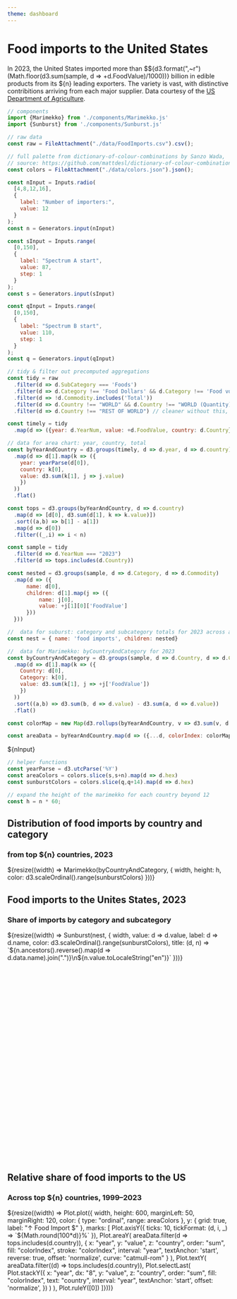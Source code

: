 ```yaml
---
theme: dashboard
---
```


# Food imports to the United States

<!-- ## By category, subcategory, and country of origin -->

In 2023, the United States imported more than \$${d3.format(",~r")(Math.floor(d3.sum(sample, d => +d.FoodValue)/1000))} billion in edible products from its ${n} leading exporters. The variety is vast, with distinctive contribitions arriving from each major supplier. Data courtesy of the [US Department of Agriculture](https://www.ers.usda.gov/data-products/u-s-food-imports/).

```js
// components
import {Marimekko} from './components/Marimekko.js'
import {Sunburst} from './components/Sunburst.js'
```

```js
// raw data
const raw = FileAttachment("./data/FoodImports.csv").csv();
```

```js
// full palette from dictionary-of-colour-combinations by Sanzo Wada,
// source: https://github.com/mattdesl/dictionary-of-colour-combinations/blob/master/colors.json
const colors = FileAttachment("./data/colors.json").json();
```

```js
const nInput = Inputs.radio(
  [4,8,12,16],
  {
    label: "Number of importers:",
    value: 12
  }
);
const n = Generators.input(nInput)

const sInput = Inputs.range(
  [0,150],
  {
    label: "Spectrum A start",
    value: 87,
    step: 1
  }
);
const s = Generators.input(sInput)

const qInput = Inputs.range(
  [0,150],
  {
    label: "Spectrum B start",
    value: 110,
    step: 1
  }
);
const q = Generators.input(qInput)

```

```js
// tidy & filter out precomputed aggregations
const tidy = raw
  .filter(d => d.SubCategory === 'Foods')
  .filter(d => d.Category !== 'Food Dollars' && d.Category !== 'Food volume')
  .filter(d => !d.Commodity.includes('Total'))
  .filter(d => d.Country !== "WORLD" && d.Country !== "WORLD (Quantity)")
  .filter(d => d.Country !== "REST OF WORLD") // cleaner without this, needs annotation

const timely = tidy
  .map(d => ({year: d.YearNum, value: +d.FoodValue, country: d.Country}))

// data for area chart: year, country, total
const byYearAndCountry = d3.groups(timely, d => d.year, d => d.country)
  .map(d => d[1].map(k => ({
    year: yearParse(d[0]),
    country: k[0],
    value: d3.sum(k[1], j => j.value)
    })
  ))
  .flat()

const tops = d3.groups(byYearAndCountry, d => d.country)
  .map(d => [d[0], d3.sum(d[1], k => k.value)])
  .sort((a,b) => b[1] - a[1])
  .map(d => d[0])
  .filter((_,i) => i < n)

const sample = tidy
  .filter(d => d.YearNum === "2023")
  .filter(d => tops.includes(d.Country))

const nested = d3.groups(sample, d => d.Category, d => d.Commodity)
  .map(d => ({
      name: d[0],
      children: d[1].map(j => ({
          name: j[0],
          value: +j[1][0]['FoodValue']
      }))
  }))

//  data for suburst: category and subcategory totals for 2023 across all nations
const nest = { name: 'food imports', children: nested}

//  data for Marimekko: byCountryAndCategory for 2023
const byCountryAndCategory = d3.groups(sample, d => d.Country, d => d.Category)
  .map(d => d[1].map(k => ({
    Country: d[0],
    Category: k[0],
    value: d3.sum(k[1], j => +j['FoodValue'])
    })
  ))
  .sort((a,b) => d3.sum(b, d => d.value) - d3.sum(a, d => d.value))
  .flat()
```

```js
const colorMap = new Map(d3.rollups(byYearAndCountry, v => d3.sum(v, d => d.value), d => d.country).sort((a,b) => b[1] - a[1]).map((d,i) => ([d[0], i%n])))
```

```js
const areaData = byYearAndCountry.map(d => ({...d, colorIndex: colorMap.get(d.country)}))
```

<div>${nInput}</div>

<!-- <div>${sInput}</div>
<div>${qInput}</div> -->

```js
// helper functions
const yearParse = d3.utcParse('%Y')
const areaColors = colors.slice(s,s+n).map(d => d.hex)
const sunburstColors = colors.slice(q,q+14).map(d => d.hex)
```

```js
// expand the height of the marimekko for each country beyond 12
const h = n * 60;

```
<div class="grid grid-cols-2" style="grid-auto-rows: auto;">
  <div class="card grid-colspan-2">
    <h2>Distribution of food imports by country and category</h2>
    <h3>from top ${n} countries, 2023</h3>
    ${resize((width) => Marimekko(byCountryAndCategory, {
      width,
      height: h,
      color: d3.scaleOrdinal().range(sunburstColors)
    }))}
  </div>
  <div class="card" style="min-height: 600px;">
    <h2>Food imports to the Unites States, 2023</h2>
    <h3>Share of imports by category and subcategory</h3>
    ${resize((width) => Sunburst(nest, {
      width,
      value: d => d.value,
      label: d => d.name,
      color: d3.scaleOrdinal().range(sunburstColors),
      title: (d, n) => `${n.ancestors().reverse().map(d => d.data.name).join(".")}\n${n.value.toLocaleString("en")}`
    }))}
  </div>
  <div class="card">
    <h2>Relative share of food imports to the US</h2>
    <h3>Across top ${n} countries, 1999–2023</h3>
    ${resize((width) => Plot.plot({
      width,
      height: 600,
      marginLeft: 50,
      marginRight: 120,
      color: {
        type: "ordinal",
        range: areaColors
      },
      y: {
        grid: true,
        label: "↑ Food Import $"
      },
      marks: [
        Plot.axisY({
          ticks: 10,
          tickFormat: (d, i, _) => `${Math.round(100*d)}%`
        }),
        Plot.areaY(
          areaData.filter(d => tops.includes(d.country)),
          {
            x: "year",
            y: "value",
            z: "country",
            order: "sum",
            fill: "colorIndex",
            stroke: "colorIndex",
            interval: "year",
            textAnchor: 'start',
            reverse: true,
            offset: 'normalize',
            curve: "catmull-rom"
          }
        ),
        Plot.textY(
          areaData.filter((d) => tops.includes(d.country)),
          Plot.selectLast(
            Plot.stackY({
              x: "year",
              dx: "8",
              y: "value",
              z: "country",
              order: "sum",
              fill: "colorIndex",
              text: "country",
              interval: "year",
              textAnchor: 'start',
              offset: 'normalize',
            })
          )
        ),
        Plot.ruleY([0])
      ]}))}
  </div>
</div>
